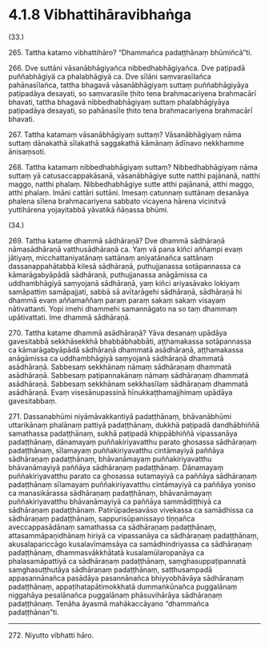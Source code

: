 

# 4.1.8 Vibhattihāravibhaṅga




(33.)

265\. Tattha katamo vibhattihāro? “Dhammañca padaṭṭhānaṃ bhūmiñcā”ti.

266\. Dve suttāni vāsanābhāgiyañca nibbedhabhāgiyañca. Dve paṭipadā puññabhāgiyā ca phalabhāgiyā ca. Dve sīlāni saṃvarasīlañca pahānasīlañca, tattha bhagavā vāsanābhāgiyaṃ suttaṃ puññabhāgiyāya paṭipadāya desayati, so saṃvarasīle ṭhito tena brahmacariyena brahmacārī bhavati, tattha bhagavā nibbedhabhāgiyaṃ suttaṃ phalabhāgiyāya paṭipadāya desayati, so pahānasīle ṭhito tena brahmacariyena brahmacārī bhavati.

267\. Tattha katamaṃ vāsanābhāgiyaṃ suttaṃ? Vāsanābhāgiyaṃ nāma suttaṃ dānakathā sīlakathā saggakathā kāmānaṃ ādīnavo nekkhamme ānisaṃsoti.

268\. Tattha katamaṃ nibbedhabhāgiyaṃ suttaṃ? Nibbedhabhāgiyaṃ nāma suttaṃ yā catusaccappakāsanā, vāsanābhāgiye sutte natthi pajānanā, natthi maggo, natthi phalaṃ. Nibbedhabhāgiye sutte atthi pajānanā, atthi maggo, atthi phalaṃ. Imāni cattāri suttāni. Imesaṃ catunnaṃ suttānaṃ desanāya phalena sīlena brahmacariyena sabbato vicayena hārena vicinitvā yuttihārena yojayitabbā yāvatikā ñāṇassa bhūmi.

(34.)

269\. Tattha katame dhammā sādhāraṇā? Dve dhammā sādhāraṇā nāmasādhāraṇā vatthusādhāraṇā ca. Yaṃ vā pana kiñci aññampi evaṃ jātiyaṃ, micchattaniyatānaṃ sattānaṃ aniyatānañca sattānaṃ dassanappahātabbā kilesā sādhāraṇā, puthujjanassa sotāpannassa ca kāmarāgabyāpādā sādhāraṇā, puthujjanassa anāgāmissa ca uddhambhāgiyā saṃyojanā sādhāraṇā, yaṃ kiñci ariyasāvako lokiyaṃ samāpattiṃ samāpajjati, sabbā sā avītarāgehi sādhāraṇā, sādhāraṇā hi dhammā evaṃ aññamaññaṃ paraṃ paraṃ sakaṃ sakaṃ visayaṃ nātivattanti. Yopi imehi dhammehi samannāgato na so taṃ dhammaṃ upātivattati. Ime dhammā sādhāraṇā.

270\. Tattha katame dhammā asādhāraṇā? Yāva desanaṃ upādāya gavesitabbā sekkhāsekkhā bhabbābhabbāti, aṭṭhamakassa sotāpannassa ca kāmarāgabyāpādā sādhāraṇā dhammatā asādhāraṇā, aṭṭhamakassa anāgāmissa ca uddhambhāgiyā saṃyojanā sādhāraṇā dhammatā asādhāraṇā. Sabbesaṃ sekkhānaṃ nāmaṃ sādhāraṇaṃ dhammatā asādhāraṇā. Sabbesaṃ paṭipannakānaṃ nāmaṃ sādhāraṇaṃ dhammatā asādhāraṇā. Sabbesaṃ sekkhānaṃ sekkhasīlaṃ sādhāraṇaṃ dhammatā asādhāraṇā. Evaṃ visesānupassinā hīnukkaṭṭhamajjhimaṃ upādāya gavesitabbaṃ.

271\. Dassanabhūmi niyāmāvakkantiyā padaṭṭhānaṃ, bhāvanābhūmi uttarikānaṃ phalānaṃ pattiyā padaṭṭhānaṃ, dukkhā paṭipadā dandhābhiññā samathassa padaṭṭhānaṃ, sukhā paṭipadā khippābhiññā vipassanāya padaṭṭhānaṃ, dānamayaṃ puññakiriyavatthu parato ghosassa sādhāraṇaṃ padaṭṭhānaṃ, sīlamayaṃ puññakiriyavatthu cintāmayiyā paññāya sādhāraṇaṃ padaṭṭhānaṃ, bhāvanāmayaṃ puññakiriyavatthu bhāvanāmayiyā paññāya sādhāraṇaṃ padaṭṭhānaṃ. Dānamayaṃ puññakiriyavatthu parato ca ghosassa sutamayiyā ca paññāya sādhāraṇaṃ padaṭṭhānaṃ sīlamayaṃ puññakiriyavatthu cintāmayiyā ca paññāya yoniso ca manasikārassa sādhāraṇaṃ padaṭṭhānaṃ, bhāvanāmayaṃ puññakiriyavatthu bhāvanāmayiyā ca paññāya sammādiṭṭhiyā ca sādhāraṇaṃ padaṭṭhānaṃ. Patirūpadesavāso vivekassa ca samādhissa ca sādhāraṇaṃ padaṭṭhānaṃ, sappurisūpanissayo tiṇṇañca aveccappasādānaṃ samathassa ca sādhāraṇaṃ padaṭṭhānaṃ, attasammāpaṇidhānaṃ hiriyā ca vipassanāya ca sādhāraṇaṃ padaṭṭhānaṃ, akusalapariccāgo kusalavīmaṃsāya ca samādhindriyassa ca sādhāraṇaṃ padaṭṭhānaṃ, dhammasvākkhātatā kusalamūlaropanāya ca phalasamāpattiyā ca sādhāraṇaṃ padaṭṭhānaṃ, saṃghasuppaṭipannatā saṃghasuṭṭhutāya sādhāraṇaṃ padaṭṭhānaṃ, satthusampadā appasannānañca pasādāya pasannānañca bhiyyobhāvāya sādhāraṇaṃ padaṭṭhānaṃ, appaṭihatapātimokkhatā dummaṅkūnañca puggalānaṃ niggahāya pesalānañca puggalānaṃ phāsuvihārāya sādhāraṇaṃ padaṭṭhānaṃ. Tenāha āyasmā mahākaccāyano “dhammañca padaṭṭhānan”ti.

---

272\. Niyutto vibhatti hāro.





